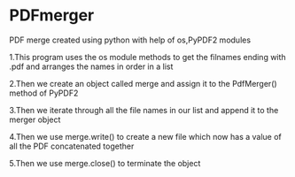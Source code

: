 # PDFmerger
PDF merge created using python with help of os,PyPDF2 modules

1.This program uses the os module methods to get the filnames ending with .pdf and arranges the names in order in a list

2.Then we create an object called merge and assign it to the PdfMerger() method of PyPDF2

3.Then we iterate through all the file names in our list and append it to the merger object

4.Then we use merge.write() to create a new file which now has a value of all the PDF concatenated together

5.Then we use merge.close() to terminate the object
